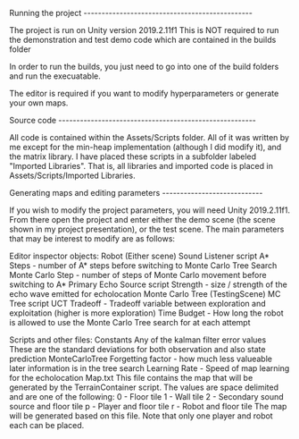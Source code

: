 Running the project -----------------------------------------------

The project is run on Unity version 2019.2.11f1
This is NOT required to run the demonstration and test demo code which are contained in the builds folder

In order to run the builds, you just need to go into one of the build folders and run the execuatable.

The editor is required if you want to modify hyperparameters or generate your own maps.

Source code -------------------------------------------------------

All code is contained within the Assets/Scripts folder. All of it was written by me except for the min-heap implementation (although I did modify it), and the matrix library.
I have placed these scripts in a subfolder labeled "Imported Libraries". That is, all libraries and imported code is placed in Assets/Scripts/Imported Libraries.

Generating maps and editing parameters ----------------------------

If you wish to modify the project parameters, you will need Unity 2019.2.11f1.
From there open the project and enter either the demo scene (the scene shown in my project presentation), or the test scene.
The main parameters that may be interest to modify are as follows:

Editor inspector objects:
Robot (Either scene)
	Sound Listener script
		A* Steps - number of A* steps before switching to Monte Carlo Tree Search
		Monte Carlo Step - number of steps of Monte Carlo movement before switching to A*
	Primary Echo Source script
		Strength - size / strength of the echo wave emitted for echolocation
Monte Carlo Tree (TestingScene)
	MC Tree script
		UCT Tradeoff - Tradeoff variable between exploration and exploitation (higher is more exploration)
		Time Budget - How long the robot is allowed to use the Monte Carlo Tree search for at each attempt

Scripts and other files:
Constants
	Any of the kalman filter error values
		These are the standard deviations for both observation and also state prediction
	MonteCarloTree
		Forgetting factor - how much less valueable later information is in the tree search
	Learning Rate - Speed of map learning for the echolocation
Map.txt
	This file contains the map that will be generated by the TerrainContainer script.
	The values are space delimited and are one of the following:
		0 - Floor tile
		1 - Wall tile
		2 - Secondary sound source and floor tile
		p - Player and floor tile
		r - Robot and floor tile
	The map will be generated based on this file. Note that only one player and robot each can be placed.
